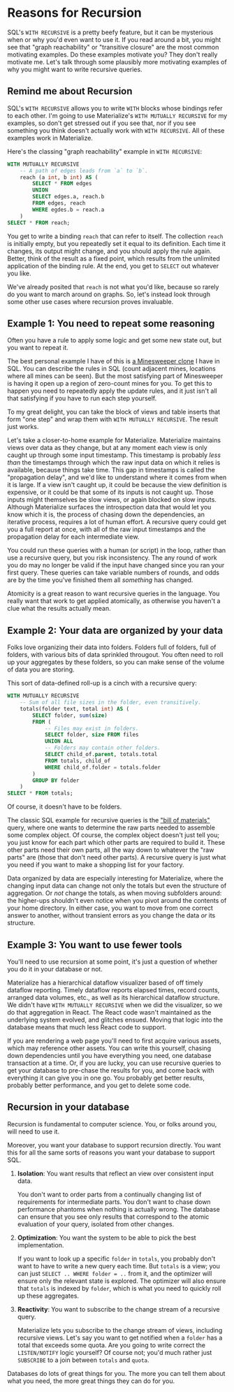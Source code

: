 # Reasons for Recursion

SQL's `WITH RECURSIVE` is a pretty beefy feature, but it can be mysterious when or why you'd even want to use it.
If you read around a bit, you might see that "graph reachability" or "transitive closure" are the most common motivating examples.
Do these examples motivate you? 
They don't really motivate me.
Let's talk through some plausibly more motivating examples of why you might want to write recursive queries.

## Remind me about Recursion

SQL's `WITH RECURSIVE` allows you to write `WITH` blocks whose bindings refer to each other.
I'm going to use Materialize's `WITH MUTUALLY RECURSIVE` for my examples, so don't get stressed out if you see that, nor if you see something you think doesn't actually work with `WITH RECURSIVE`.
All of these examples work in Materialize.

Here's the classing "graph reachability" example in `WITH RECURSIVE`:
```sql
WITH MUTUALLY RECURSIVE
    -- A path of edges leads from `a` to `b`.
    reach (a int, b int) AS (
        SELECT * FROM edges
        UNION
        SELECT edges.a, reach.b
        FROM edges, reach
        WHERE egdes.b = reach.a
    )
SELECT * FROM reach;
```
You get to write a binding `reach` that can refer to itself.
The collection `reach` is initially empty, but you repeatedly set it equal to its definition.
Each time it changes, its output might change, and you should apply the rule again.
Better, think of the result as a fixed point, which results from the unlimited application of the binding rule.
At the end, you get to `SELECT` out whatever you like.

We've already posited that `reach` is not what you'd like, because so rarely do you want to march around on graphs.
So, let's instead look through some other use cases where recursion proves invaluable.

## Example 1: You need to repeat some reasoning

Often you have a rule to apply some logic and get some new state out, but you want to repeat it.

The best personal example I have of this is [a Minesweeper clone](https://github.com/frankmcsherry/blog/blob/master/posts/2022-07-06.md) I have in SQL.
You can describe the rules in SQL (count adjacent mines, locations where all mines can be seen).
But the most satisfying part of Minesweeper is having it open up a region of zero-count mines for you.
To get this to happen you need to repeatedly apply the update rules, and it just isn't all that satisfying if you have to run each step yourself.

To my great delight, you can take the block of views and table inserts that form "one step" and wrap them with `WITH MUTUALLY RECURSIVE`.
The result just works. 

Let's take a closer-to-home example for Materialize.
Materialize maintains views over data as they change, but at any moment each view is only caught up through some input timestamp.
This timestamp is probably *less than* the timestamps through which the raw input data on which it relies is available, because things take time. 
This gap in timestamps is called the "propagation delay", and we'd like to understand where it comes from when it is large.
If a view isn't caught up, it could be because the view definition is expensive, or it could be that some of its inputs is not caught up.
Those inputs might themselves be slow views, or again blocked on slow inputs.
Although Materialize surfaces the introspection data that would let you know which it is, the process of chasing down the dependencies, an iterative process, requires a lot of human effort.
A recursive query could get you a full report at once, with all of the raw input timestamps and the propagation delay for each intermediate view.

You could run these queries with a human (or script) in the loop, rather than use a recursive query, but you risk inconsistency.
The any round of work you do may no longer be valid if the input have changed since you ran your first query.
These queries can take variable numbers of rounds, and odds are by the time you've finished them all *something* has changed.

Atomicity is a great reason to want recursive queries in the language.
You really want that work to get applied atomically, as otherwise you haven't a clue what the results actually mean.

## Example 2: Your data are organized by your data

Folks love organizing their data into folders.
Folders full of folders, full of folders, with various bits of data sprinkled througout.
You often need to roll up your aggregates by these folders, so you can make sense of the volume of data you are storing.

This sort of data-defined roll-up is a cinch with a recursive query:

```sql
WITH MUTUALLY RECURSIVE
    -- Sum of all file sizes in the folder, even transitively.
    totals(folder text, total int) AS (
        SELECT folder, sum(size)
        FROM (
            -- Files may exist in folders.
            SELECT folder, size FROM files
            UNION ALL 
            -- Folders may contain other folders.
            SELECT child_of.parent, totals.total
            FROM totals, child_of
            WHERE child_of.folder = totals.folder
        )
        GROUP BY folder
    )
SELECT * FROM totals;
```

Of course, it doesn't have to be folders. 

The classic SQL example for recursive queries is the ["bill of materials"](https://en.wikipedia.org/wiki/Bill_of_materials) query, where one wants to determine the raw parts needed to assemble some complex object.
Of course, the complex object doesn't just tell you; you just know for each part which other parts are required to build it.
These other parts need their own parts, all the way down to whatever the "raw parts" are (those that don't need other parts).
A recursive query is just what you need if you want to make a shopping list for your factory.

Data organized by data are especially interesting for Materialize, where the changing input data can change not only the totals but even the structure of aggregation.
Or *not* change the totals, as when moving subfolders around: the higher-ups shouldn't even notice when you pivot around the contents of your home directory.
In either case, you want to move from one correct answer to another, without transient errors as you change the data *or* its structure.

## Example 3: You want to use fewer tools

You'll need to use recursion at some point, it's just a question of whether you do it in your database or not.

Materialize has a hierarchical dataflow visualizer based of off timely dataflow reporting.
Timely dataflow reports elapsed times, record counts, arranged data volumes, etc., as well as its hierarchical dataflow structure.
We didn't have `WITH MUTUALLY RECURSIVE` when we did the visualizer, so we do that aggregation in React.
The React code wasn't maintained as the underlying system evolved, and glitches ensued.
Moving that logic into the database means that much less React code to support.

If you are rendering a web page you'll need to first acquire various assets, which may reference other assets.
You can write this yourself, chasing down dependencies until you have everything you need, one database transaction at a time.
Or, if you are lucky, you can use recursive queries to get your database to pre-chase the results for you, and come back with everything it can give you in one go.
You probably get better results, probably better performance, and you get to delete some code.

## Recursion in your database

Recursion is fundamental to computer science. 
You, or folks around you, will need to use it.

Moreover, you want your database to support recursion directly.
You want this for all the same sorts of reasons you want your database to support SQL.

1.  **Isolation**: You want results that reflect an view over consistent input data.

    You don't want to order parts from a continually changing list of requirements for intermediate parts.
    You don't want to chase down performance phantoms when nothing is actually wrong.
    The database can ensure that you see only results that correspond to the atomic evaluation of your query, isolated from other changes.

2.  **Optimization**: You want the system to be able to pick the best implementation.

    If you want to look up a specific `folder` in `totals`, you probably don't want to have to write a new query each time.
    But `totals` is a view; you can just `SELECT .. WHERE folder = ..` from it, and the optimizer will ensure only the relevant state is explored.
    The optimizer will also ensure that `totals` is indexed by `folder`, which is what you need to quickly roll up these aggregates.

3.  **Reactivity**: You want to subscribe to the change stream of a recursive query.

    Materialize lets you subscribe to the change stream of views, including recursive views.
    Let's say you want to get notified when a `folder` has a total that exceeds some quota.
    Are you going to write correct the `LISTEN/NOTIFY` logic yourself?
    Of course not; you'd much rather just `SUBSCRIBE` to a join between `totals` and `quota`.

Databases do lots of great things for you.
The more you can tell them about what you need, the more great things they can do for you.